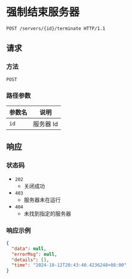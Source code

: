 # 强制结束服务器

```http
POST /servers/{id}/terminate HTTP/1.1
```

## 请求

### 方法

`POST`

### 路径参数

| 参数名 | 说明      |
| ------ | --------- |
| `id`   | 服务器 Id |

## 响应

### 状态码

- `202`
  - 关闭成功
- `403`
  - 服务器未在运行
- `404`
  - 未找到指定的服务器

### 响应示例

```json
{
  "data": null,
  "errorMsg": null,
  "details": [],
  "time": "2024-10-12T20:43:40.4236248+08:00"
}
